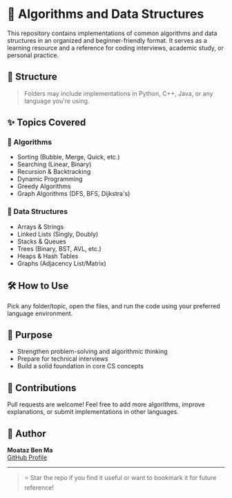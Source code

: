 # 🧠 Algorithms and Data Structures

This repository contains implementations of common algorithms and data structures in an organized and beginner-friendly format. It serves as a learning resource and a reference for coding interviews, academic study, or personal practice.

## 📁 Structure


> Folders may include implementations in Python, C++, Java, or any language you're using.

## ✨ Topics Covered

### 🧮 Algorithms
- Sorting (Bubble, Merge, Quick, etc.)
- Searching (Linear, Binary)
- Recursion & Backtracking
- Dynamic Programming
- Greedy Algorithms
- Graph Algorithms (DFS, BFS, Dijkstra's)

### 🧱 Data Structures
- Arrays & Strings
- Linked Lists (Singly, Doubly)
- Stacks & Queues
- Trees (Binary, BST, AVL, etc.)
- Heaps & Hash Tables
- Graphs (Adjacency List/Matrix)

## 🛠️ How to Use

Pick any folder/topic, open the files, and run the code using your preferred language environment.

## 📌 Purpose

- Strengthen problem-solving and algorithmic thinking
- Prepare for technical interviews
- Build a solid foundation in core CS concepts

## 🚀 Contributions

Pull requests are welcome! Feel free to add more algorithms, improve explanations, or submit implementations in other languages.

## 👤 Author

**Moataz Ben Ma**  
[GitHub Profile](https://github.com/moatazbenma)

---

> ⭐ Star the repo if you find it useful or want to bookmark it for future reference!
